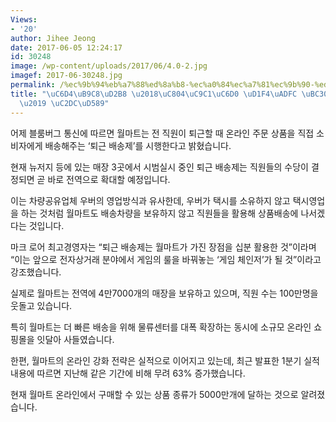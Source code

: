 ```yaml
---
Views:
- '20'
author: Jihee Jeong
date: 2017-06-05 12:24:17
id: 30248
image: /wp-content/uploads/2017/06/4.0-2.jpg
imagef: 2017-06-30248.jpg
permalink: /%ec%9b%94%eb%a7%88%ed%8a%b8-%ec%a0%84%ec%a7%81%ec%9b%90-%ed%87%b4%ea%b7%bc-%eb%b0%b0%ec%86%a1%ec%a0%9c-%ec%8b%9c%ed%96%89/
title: "\uC6D4\uB9C8\uD2B8 \u2018\uC804\uC9C1\uC6D0 \uD1F4\uADFC \uBC30\uC1A1\uC81C\
  \u2019 \uC2DC\uD589"
---
```


어제 블룸버그 통신에 따르면 월마트는 전 직원이 퇴근할 때 온라인 주문 상품을 직접 소비자에게 배송해주는 ‘퇴근 배송제’를 시행한다고 밝혔습니다.

현재 뉴저지 등에 있는 매장 3곳에서 시범실시 중인 퇴근 배송제는 직원들의 수당이 결정되면 곧 바로 전역으로 확대할 예정입니다.

이는 차량공유업체 우버의 영업방식과 유사한데, 우버가 택시를 소유하지 않고 택시영업을 하는 것처럼 월마트도 배송차량을 보유하지 않고 직원들을 활용해 상품배송에 나서겠다는 것입니다.

마크 로어 최고경영자는 “퇴근 배송제는 월마트가 가진 장점을 십분 활용한 것”이라며 “이는 앞으로 전자상거래 분야에서 게임의 룰을 바꿔놓는 ‘게임 체인저’가 될 것”이라고 강조했습니다.

실제로 월마트는 전역에 4만7000개의 매장을 보유하고 있으며, 직원 수는 100만명을 웃돌고 있습니다.

특히 월마트는 더 빠른 배송을 위해 물류센터를 대폭 확장하는 동시에 소규모 온라인 쇼핑몰을 잇달아 사들였습니다.

한편, 월마트의 온라인 강화 전략은 실적으로 이어지고 있는데, 최근 발표한 1분기 실적 내용에 따르면 지난해 같은 기간에 비해 무려 63% 증가했습니다.

현재 월마트 온라인에서 구매할 수 있는 상품 종류가 5000만개에 달하는 것으로 알려졌습니다.